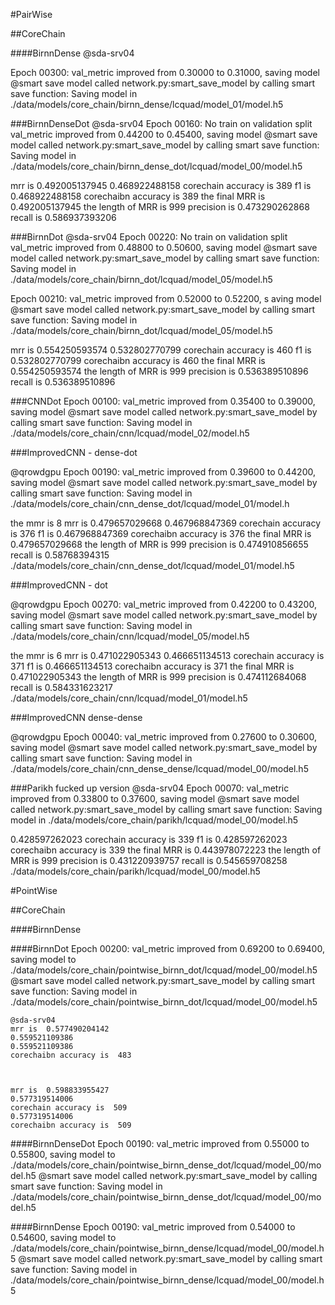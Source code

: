 #PairWise

##CoreChain

####BirnnDense
@sda-srv04

Epoch 00300: val_metric improved from 0.30000 to 0.31000, saving model
@smart save model called
network.py:smart_save_model by calling smart save function: Saving model in ./data/models/core_chain/birnn_dense/lcquad/model_01/model.h5


###BirnnDenseDot
@sda-srv04
Epoch 00160: No train on validation split
val_metric improved from 0.44200 to 0.45400, saving model
@smart save model called
network.py:smart_save_model by calling smart save function: 
Saving model in
./data/models/core_chain/birnn_dense_dot/lcquad/model_00/model.h5


mrr is  0.492005137945
0.468922488158
corechain accuracy is  389
f1 is  0.468922488158
corechaibn accuracy is  389
the final MRR is  0.492005137945
the length of MRR is  999
precision is  0.473290262868
recall is  0.586937393206



###BirnnDot
@sda-srv04
Epoch 00220: No train on validation split
 val_metric improved from 0.48800 to 0.50600,
saving model
@smart save model called
network.py:smart_save_model by calling smart save function: 
Saving model in 
./data/models/core_chain/birnn_dot/lcquad/model_05/model.h5

Epoch 00210: val_metric improved from 0.52000 to 0.52200, s
aving model
@smart save model called
network.py:smart_save_model by calling smart save function: 
Saving model in 
./data/models/core_chain/birnn_dot/lcquad/model_05/model.h5

mrr is  0.554250593574
0.532802770799
corechain accuracy is  460
f1 is  0.532802770799
corechaibn accuracy is  460
the final MRR is  0.554250593574
the length of MRR is  999
precision is  0.536389510896
recall is  0.536389510896


###CNNDot
Epoch 00100: val_metric improved from 0.35400 to 0.39000, saving model
@smart save model called
network.py:smart_save_model by calling smart save function: Saving model in ./data/models/core_chain/cnn/lcquad/model_02/model.h5


###ImprovedCNN - dense-dot
 
@qrowdgpu
Epoch 00190: val_metric improved from 0.39600 to 0.44200, saving model
@smart save model called
network.py:smart_save_model by calling smart save function: 
Saving model in ./data/models/core_chain/cnn_dense_dot/lcquad/model_01/model.h

the mmr is  8
mrr is  0.479657029668
0.467968847369
corechain accuracy is  376
f1 is  0.467968847369
corechaibn accuracy is  376
the final MRR is  0.479657029668
the length of MRR is  999
precision is  0.474910856655
recall is  0.58768394315
./data/models/core_chain/cnn_dense_dot/lcquad/model_01/model.h5



###ImprovedCNN - dot

@qrowdgpu
Epoch 00270: val_metric improved from 0.42200 to 0.43200, saving model
@smart save model called
network.py:smart_save_model by calling smart save function: Saving model in ./data/models/core_chain/cnn/lcquad/model_05/model.h5


the mmr is  6
mrr is  0.471022905343
0.466651134513
corechain accuracy is  371
f1 is  0.466651134513
corechaibn accuracy is  371
the final MRR is  0.471022905343
the length of MRR is  999
precision is  0.474112684068
recall is  0.584331623217
./data/models/core_chain/cnn/lcquad/model_01/model.h5




###ImprovedCNN dense-dense

@qrowdgpu
Epoch 00040: val_metric improved from 0.27600 to 0.30600, saving model
@smart save model called
network.py:smart_save_model by calling smart save function: 
Saving model in ./data/models/core_chain/cnn_dense_dense/lcquad/model_00/model.h5



###Parikh fucked up version
@sda-srv04
Epoch 00070: val_metric improved from 0.33800 to 0.37600, saving model
@smart save model called
network.py:smart_save_model by calling smart save function: 
Saving model in ./data/models/core_chain/parikh/lcquad/model_00/model.h5


0.428597262023
corechain accuracy is  339
f1 is  0.428597262023
corechaibn accuracy is  339
the final MRR is  0.443978072223
the length of MRR is  999
precision is  0.431220939757
recall is  0.545659708258
./data/models/core_chain/parikh/lcquad/model_00/model.h5

#PointWise

##CoreChain

####BirnnDense

####BirnnDot
Epoch 00200: val_metric improved from 0.69200 to 0.69400, 
saving model to 
./data/models/core_chain/pointwise_birnn_dot/lcquad/model_00/model.h5
@smart save model called
network.py:smart_save_model by calling smart save function: Saving model in 
./data/models/core_chain/pointwise_birnn_dot/lcquad/model_00/model.h5
    
    @sda-srv04
    mrr is  0.577490204142
    0.559521109386
    0.559521109386
    corechaibn accuracy is  483
    
    
    
    mrr is  0.598833955427
    0.577319514006
    corechain accuracy is  509
    0.577319514006
    corechaibn accuracy is  509
####BirnnDenseDot
Epoch 00190: val_metric improved from 0.55000 to 0.55800, saving model to ./data/models/core_chain/pointwise_birnn_dense_dot/lcquad/model_00/model.h5
@smart save model called
network.py:smart_save_model by calling smart save function: Saving model in ./data/models/core_chain/pointwise_birnn_dense_dot/lcquad/model_00/model.h5


####BirnnDense
Epoch 00190: val_metric improved from 0.54000 to 0.54600, saving model to ./data/models/core_chain/pointwise_birnn_dense/lcquad/model_00/model.h5
@smart save model called
network.py:smart_save_model by calling smart save function: Saving model in ./data/models/core_chain/pointwise_birnn_dense/lcquad/model_00/model.h5







